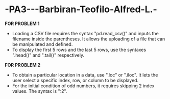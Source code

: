 # -PA3---Barbiran-Teofilo-Alfred-L.-

**FOR PROBLEM 1**
- Loading a CSV file requires the syntax "pd.read_csv()" and inputs the filename inside the parentheses. It allows the uploading of a file that can be manipulated and defined.
- To display the first 5 rows and the last 5 rows, use the syntaxes ".head()" and ".tail()" respectively.

**FOR PROBLEM 2**
- To obtain a particular location in a data, use ".loc" or ".iloc". It lets the user select a specific index, row, or column to be displayed.
- For the initial condition of odd numbers, it requires skipping 2 index values. The syntax is ":2".
